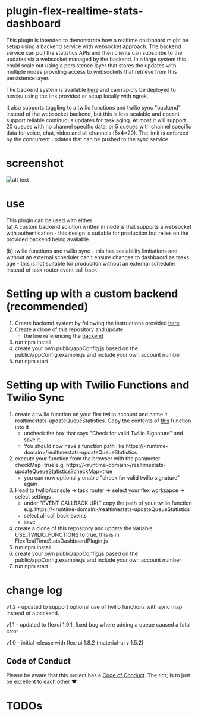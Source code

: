 # plugin-flex-realtime-stats-dashboard

This plugin is intended to demonstrate how a realtime dashboard might be setup using a backend service with websocket approach. The backend service can poll the statistics APIs and then clients can subscribe to the updates via a websocket managed by the backend. In a large system this could scale out using a persistence layer that stores the updates with multiple nodes providing access to websockets that retrieve from this persistence layer.

The backend system is available [here](https://github.com/jhunter-twilio/twilio-flex-sample-backend) and can rapidly be deployed to heroku using the link provided or setup locally with ngrok.

It also supports toggling to a twilio functions and twilio sync "backend" instead of the websocket backend, but this is less scalable and doesnt support reliable continuous updates for task aging. At most it will support 20 queues with no channel specific data, or 5 queues with channel specific data for voice, chat, video and all channels (5x4=20). The limit is enforced by the concurrent updates that can be pushed to the sync service.

# screenshot

![alt text](https://github.com/jhunter-twilio/plugin-flex-realtime-stats-dashboard/blob/master/screenshots/stats-view.gif)

# use

This plugin can be used with either   
(a) A custom backend solution written in node.js that supports a websocket with authentication - this design is suitable for production but relies on the provided backend being available  
  
(b) twilio functions and twilio sync - this has scalability limitations and without an external scheduler can't ensure changes to dashbaord as tasks age - this is not suitable for produciton without an external scheduler instead of task router event call back

# Setting up with a custom backend (recommended)

1. Create backend system by following the instructions provided [here](https://github.com/jhunter-twilio/twilio-flex-sample-backend/blob/master/README.md)
2. Create a clone of this repository and update
   - the line referencing the [backend](https://github.com/jhunter-twilio/plugin-flex-realtime-stats-dashboard/blob/eea37c0a838c5e0f60a20098cc67002b3b8444af/src/FlexRealtimeStatsDashboardPlugin.js#L13)
3. run npm install
4. create your own public/appConfig.js based on the public/appConfig.example.js and include your own account number
5. run npm start

# Setting up with Twilio Functions and Twilio Sync

1. create a twilio function on your flex twilio account and name it realtimestats-updateQueueStatistics. Copy the contents of [this](https://github.com/jhunter-twilio/plugin-flex-realtime-stats-dashboard/blob/master/functions/realtimestats-updateQueueStatistics.js) function into it
   - uncheck the box that says "Check for valid Twilio Signature" and save it.
   - You should now have a function path like https://\<runtime-domain\>/realtimestats-updateQueueStatistics
2. execute your function from the browser with the parameter checkMap=true
   e.g. https://\<runtime-domain\>/realtimestats-updateQueueStatistics?checkMap=true
   - you can now optionally enable "check for valid twilio signature" again
3. Head to twilio/console -> task router -> select your flex worksapce -> select settings
   - under "EVENT CALLBACK URL" copy the path of your twilio function e.g.
     https://\<runtime-domain\>/realtimestats-updateQueueStatistics
   - select all call back events
   - save
4. create a clone of this repository and update the variable USE_TWILIO_FUNCTIONS to true, this is in FlexRealTimeStatsDashboardPlugin.js
5. run npm install
6. create your own public/appConfig.js based on the public/appConfig.example.js and include your own account number
7. run npm start

# change log

v1.2 - updated to support optional use of twilio functions with sync map instead of a backend.

v1.1 - updated to flexui 1.9.1, fixed bug where adding a queue caused a fatal error

v1.0 - initial release with flex-ui 1.8.2 (material-ui v 1.5.2)

## Code of Conduct

Please be aware that this project has a [Code of Conduct](https://github.com/twilio-labs/.github/blob/master/CODE_OF_CONDUCT.md). The tldr; is to just be excellent to each other ❤️

# TODOs

